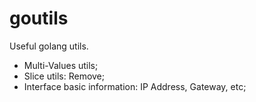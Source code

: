 # goutils

Useful golang utils.

* Multi-Values utils;
* Slice utils: Remove;
* Interface basic information: IP Address, Gateway, etc;

